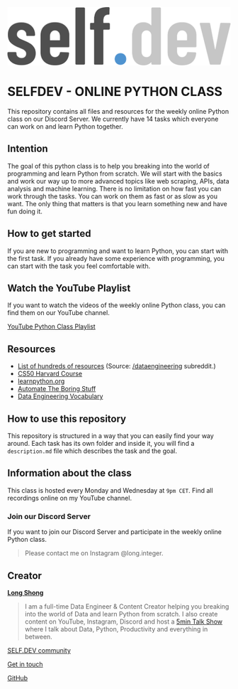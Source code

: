 ![SELFDEV Discord Server](selfdev_logo.png)
# SELFDEV - ONLINE PYTHON CLASS
This repository contains all files and resources for the weekly online Python class on our Discord Server.
We currently have 14 tasks which everyone can work on and learn Python together.


## Intention
The goal of this python class is to help you breaking into the world of programming and learn Python from scratch.
We will start with the basics and work our way up to more advanced topics like web scraping, APIs, data analysis and machine learning.
There is no limitation on how fast you can work through the tasks. You can work on them as fast or as slow as you want.
The only thing that matters is that you learn something new and have fun doing it.


## How to get started
If you are new to programming and want to learn Python, you can start with the first task.
If you already have some experience with programming, you can start with the task you feel comfortable with.


## Watch the YouTube Playlist
If you want to watch the videos of the weekly online Python class, you can find them on our YouTube channel.

[YouTube Python Class Playlist](https://www.youtube.com/watch?v=OucYXP931UA&list=PLnylL1gKkCV4ai5aDKH1GoOhtjDh7pWXf)

## Resources
  - [List of hundreds of resources](https://dataengineering.wiki/Learning+Resources) (Source: [/dataengineering](https://reddit.com/r/dataengineering) subreddit.)
  - [CS50 Harvard Course](https://cs50.harvard.edu/python/2022/)
  - [learnpython.org](https://learnpython.org/)
  - [Automate The Boring Stuff](https://automatetheboringstuff.com/)
  - [Data Engineering Vocabulary](https://towardsdatascience.com/complete-data-engineers-vocabulary-87967e374fad)



## How to use this repository
This repository is structured in a way that you can easily find your way around.
Each task has its own folder and inside it, you will find a `description.md` file which describes the task and the goal.


## Information about the class
This class is hosted every Monday and Wednesday at `9pm CET`.
Find all recordings online on my YouTube channel.


### Join our Discord Server
If you want to join our Discord Server and participate in the weekly online Python class.
> Please contact me on Instagram @long.integer.


## Creator
**[Long Shong](https://www.youtube.com/watch?v=OucYXP931UA&list=PLnylL1gKkCV4ai5aDKH1GoOhtjDh7pWXf)**
>I am a full-time Data Engineer & Content Creator helping you breaking into the world of Data and learn Python from scratch.
I also create content on YouTube, Instagram, Discord and host a [5min Talk Show](https://www.youtube.com/watch?v=67F1Ada-3bM&list=PLnylL1gKkCV6YMnTp-oUvETHwzhDzfEDU) where I talk about Data, Python, Productivity and everything in between.

[SELF.DEV community](https://theselfdev.com)

[Get in touch](https://beacons.ai/longinteger)

[GitHub](https://github.com/longinteger017)

